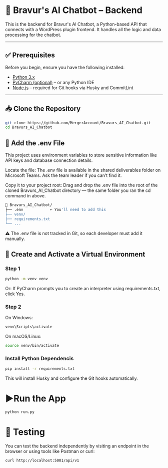 # 🧠 Bravur's AI Chatbot – Backend

This is the backend for Bravur's AI Chatbot, a Python-based API that connects with a WordPress plugin frontend. It handles all the logic and data processing for the chatbot.

---

## ✅ Prerequisites

Before you begin, ensure you have the following installed:

- [Python 3.x](https://www.python.org/downloads/)
- [PyCharm (optional)](https://www.jetbrains.com/pycharm/) – or any Python IDE
- [Node.js](https://nodejs.org/) – required for Git hooks via Husky and CommitLint

---

## 📥 Clone the Repository
```bash
git clone https://github.com/MergerAccount/Bravurs_AI_Chatbot.git
cd Bravurs_AI_Chatbot
```


## 🔐 Add the .env File

This project uses environment variables to store sensitive information like API keys and database connection details.

Locate the file:
The .env file is available in the shared deliverables folder on Microsoft Teams. Ask the team leader if you can’t find it.

Copy it to your project root:
Drag and drop the .env file into the root of the cloned Bravurs_AI_Chatbot directory — the same folder you ran the cd command in above.

```bash
📁 Bravurs_AI_Chatbot/
├── .env            ← You'll need to add this
├── venv/
├── requirements.txt
└── ...
```

⚠️ The .env file is not tracked in Git, so each developer must add it manually.


## 🐍 Create and Activate a Virtual Environment

### Step 1

```bash
python -m venv venv
```

Or: If PyCharm prompts you to create an interpreter using requirements.txt, click Yes.

### Step 2


On Windows:
```bash
venv\Scripts\activate
```

On macOS/Linux:
```bash
source venv/bin/activate
```


### Install Python Dependencis

```bash 
pip install -r requirements.txt
```

This will install Husky and configure the Git hooks automatically.

# ▶️Run the App

```bash
python run.py
```

# 🧪 Testing 
You can test the backend independently by visiting an endpoint in the browser or using tools like Postman or curl:

```bash
curl http://localhost:5001/api/v1
```